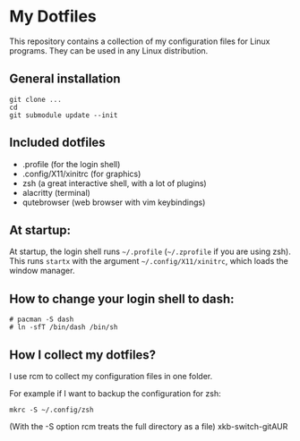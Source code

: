 # My Dotfiles

This repository contains a collection of my configuration files for Linux programs. They can be used in any Linux distribution.

## General installation
```
git clone ...
cd
git submodule update --init
```

## Included dotfiles
   - .profile (for the login shell)
   - .config/X11/xinitrc (for graphics)
   - zsh (a great interactive shell, with a lot of plugins)
   - alacritty (terminal)
   - qutebrowser (web browser with vim keybindings)

## At startup:

At startup, the login shell runs `~/.profile` (`~/.zprofile` if you are using zsh). This runs `startx` with the argument `~/.config/X11/xinitrc`, which loads the window manager.


## How to change your login shell to dash:
```
# pacman -S dash
# ln -sfT /bin/dash /bin/sh
```

## How I collect my dotfiles?

I use rcm to collect my configuration files in one folder.

For example if I want to backup the configuration for zsh:
```
mkrc -S ~/.config/zsh
```
(With the -S option rcm treats the full directory as a file)
xkb-switch-gitAUR
